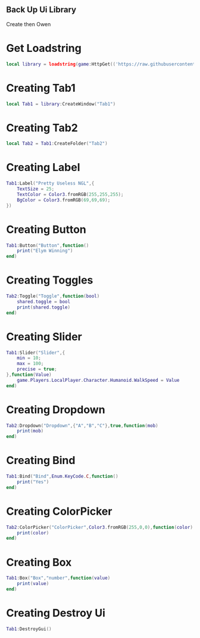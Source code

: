 ## Back Up Ui Library
Create then Owen

# Get Loadstring
```lua
local library = loadstring(game:HttpGet(('https://raw.githubusercontent.com/bloodball/-back-ups-for-libs/main/wall%20v3')))()
```

# Creating Tab1
```lua
local Tab1 = library:CreateWindow("Tab1")
```

# Creating Tab2
```lua
local Tab2 = Tab1:CreateFolder("Tab2")
```

# Creating Label
```lua
Tab1:Label("Pretty Useless NGL",{
    TextSize = 25;
    TextColor = Color3.fromRGB(255,255,255);
    BgColor = Color3.fromRGB(69,69,69);
}) 
```

# Creating Button
```lua
Tab1:Button("Button",function()
    print("Elym Winning")
end)
```

# Creating Toggles
```lua
Tab2:Toggle("Toggle",function(bool)
    shared.toggle = bool
    print(shared.toggle)
end)
```

# Creating Slider
```lua
Tab1:Slider("Slider",{
    min = 10;
    max = 100;
    precise = true;
},function(Value)
    game.Players.LocalPlayer.Character.Humanoid.WalkSpeed = Value
end)
```

# Creating Dropdown 
```lua
Tab2:Dropdown("Dropdown",{"A","B","C"},true,function(mob)
    print(mob)
end)
```

# Creating Bind
```lua
Tab1:Bind("Bind",Enum.KeyCode.C,function()
    print("Yes")
end)
```

# Creating ColorPicker
```lua
Tab2:ColorPicker("ColorPicker",Color3.fromRGB(255,0,0),function(color)
    print(color)
end)
```

# Creating Box
```lua
Tab1:Box("Box","number",function(value)
    print(value)
end)
```

# Creating Destroy Ui
```lua
Tab1:DestroyGui()
```

